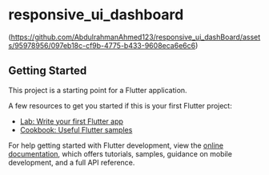 # responsive_ui_dashboard

(https://github.com/AbdulrahmanAhmed123/responsive_ui_dashBoard/assets/95978956/097eb18c-cf9b-4775-b433-9608eca6e6c6)

## Getting Started

This project is a starting point for a Flutter application.

A few resources to get you started if this is your first Flutter project:

- [Lab: Write your first Flutter app](https://docs.flutter.dev/get-started/codelab)
- [Cookbook: Useful Flutter samples](https://docs.flutter.dev/cookbook)

For help getting started with Flutter development, view the
[online documentation](https://docs.flutter.dev/), which offers tutorials,
samples, guidance on mobile development, and a full API reference.
